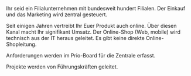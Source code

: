 Ihr seid ein Filialunternehmen mit bundesweit hundert Filialen. Der Einkauf und das Marketing wird zentral gesteuert.

Seit einigen Jahren vertreibt Ihr Euer Produkt auch online. Über diesen Kanal macht Ihr signifikant Umsatz. Der Online-Shop (Web, mobile) wird technisch aus der IT heraus geleitet. Es gibt keine direkte Online-Shopleitung.

Anforderungen werden im Prio-Board für die Zentrale erfasst.

Projekte werden von Führungskräften geleitet.
